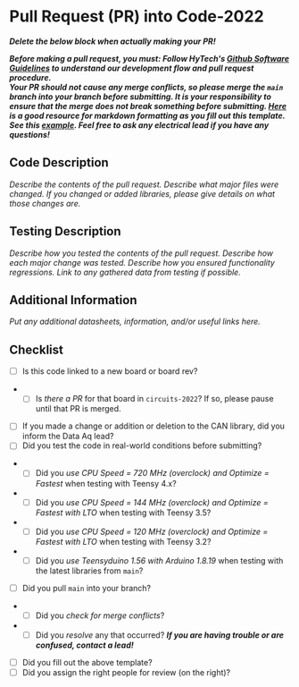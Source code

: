 # Pull Request (PR) into Code-2022

***Delete the below block when actually making your PR!***

***Before making a pull request, you must:
Follow HyTech's [Github Software Guidelines](https://gtvault.sharepoint.com/:w:/r/sites/HyTechRacing2/Shared%20Documents/Electrical%20-%20All/HT06/Guidelines%20Rules%20and%20Procedures/Github%20Software%20Guidelines.docx?d=w7e0d7e36afeb47b5a935bd7a4851bceb&csf=1&web=1&e=sudzjV) to understand our development flow and pull request procedure.***  
***Your PR should not cause any merge conflicts, so please merge the `main` branch into your branch before submitting. It is your responsibility to ensure that the merge does not break something before submitting. [Here](https://guides.github.com/features/mastering-markdown/) is a good resource for markdown formatting as you fill out this template. See this [example](). Feel free to ask any electrical lead if you have any questions!***

## Code Description
*Describe the contents of the pull request. Describe what major files were changed. If you changed or added libraries, please give details on what those changes are.*

## Testing Description
*Describe how you tested the contents of the pull request. Describe how each major change was tested. Describe how you ensured functionality regressions. Link to any gathered data from testing if possible.*

## Additional Information
*Put any additional datasheets, information, and/or useful links here.*

## Checklist
- [ ] Is this code linked to a new board or board rev?
- - [ ] Is *there a PR* for that board in `circuits-2022`? If so, please pause until that PR is merged.
- [ ] If you made a change or addition or deletion to the CAN library, did you inform the Data Aq lead?
- [ ] Did you test the code in real-world conditions before submitting?
- - [ ] Did you *use CPU Speed = 720 MHz (overclock) and Optimize = Fastest* when testing with Teensy 4.x?
- - [ ] Did you *use CPU Speed = 144 MHz (overclock) and Optimize = Fastest with LTO* when testing with Teensy 3.5?
- - [ ] Did you *use CPU Speed = 120 MHz (overclock) and Optimize = Fastest with LTO* when testing with Teensy 3.2?
- - [ ] Did you *use Teensyduino 1.56 with Arduino 1.8.19* when testing with the latest libraries from `main`?
- [ ] Did you pull `main` into your branch?
- - [ ] Did you *check for merge conflicts*?
- - [ ] Did you *resolve* any that occurred? ***If you are having trouble or are confused, contact a lead!***
- [ ] Did you fill out the above template?
- [ ] Did you assign the right people for review (on the right)?
